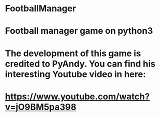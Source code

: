 # FootballManager
# Football manager game on python3
# The development of this game is credited to PyAndy. You can find his interesting Youtube video in here:
# https://www.youtube.com/watch?v=jO9BM5pa398
